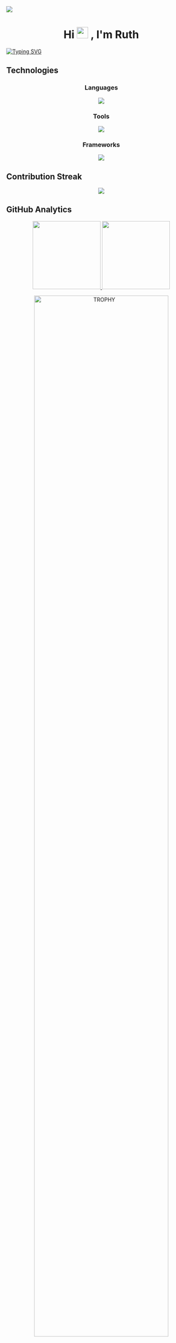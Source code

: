 <img src="https://user-images.githubusercontent.com/73097560/115834477-dbab4500-a447-11eb-908a-139a6edaec5c.gif">

<h1 align="center" ><b>Hi</b> <img src="https://thumbs.gfycat.com/PlumpGranularBrahmancow-max-1mb.gif" width="30"> <b>, I'm Ruth </b> </h1> 

<a href="https://git.io/typing-svg"><img src="https://readme-typing-svg.demolab.com?font=VT323&pause=1000&color=88F756&center=true&vCenter=true&width=1000&lines=Hello+World!;Computer+Science+Student+at+UAL;Learning+new+skills!;My+dream+is+to+make+video+games" alt="Typing SVG" /></a>
<p align="center"></p>

## Technologies

<div align="center">
  <h3>Languages</h3>
  <a href="https://skillicons.dev">
    <img src="https://skillicons.dev/icons?i=c,cpp,css,scss,html,java,js,ts,swift,md&perline=14" />
  </a>
</div>

<div align="center">
  <h3>Tools</h3>
  <a href="https://skillicons.dev">
    <img src="https://skillicons.dev/icons?i=git,github,githubactions,gitlab,jenkins,docker,figma,eclipse,visualstudio,vscode,linux,raspberrypi,postman,selenium&perline=14" />
  </a>
</div>

<div align="center">
  <h3>Frameworks</h3>
  <a href="https://skillicons.dev">
    <img src="https://skillicons.dev/icons?i=spring,express,mongodb,mysql,nodejs,angular,vue,unity,maven&perline=14" />
  </a>
</div>


## Contribution Streak

<p align="center">
  <a href="https://github.com/rk400/github-readme-streak-stats">
    <img src="https://github-readme-streak-stats.herokuapp.com?user=rk400&theme=tokyonight&hide_border=true&mode=weekly"/>
  </a>
</p>

## GitHub Analytics

<p align="center">
<a href="https://github.com/rk400">
  <img height="180em" src="https://github-readme-stats.vercel.app/api?username=rk400&show_icons=true&theme=tokyonight&hide_border=true" />
  <img height="180em" src="https://github-readme-stats.vercel.app/api/top-langs/?username=rk400&layout=donut&theme=tokyonight&hide_border=true" />
</a>
</p>

<div align=center>
  <a href="https://github.com/ryo-ma/github-profile-trophy" title="Go to Source">
      <img align="center" width=84% src="https://github-profile-trophy.vercel.app/?username=rk400&theme=tokyonight&row=1&column=7&margin-h=15&margin-w=5&no-frame=true" alt="TROPHY" />
    </a>
</div>

## Contact me!
<div align="center">
  <a href="https://www.linkedin.com/in/ruthrdez">
    <img src="https://skillicons.dev/icons?i=linkedin" />
  </a>
  <a href="https://twitter.com/rutz_idk">
    <img src="https://skillicons.dev/icons?i=twitter" />
  </a>
  <a href="https://discordapp.com/users/356879528653488138">
    <img src="https://skillicons.dev/icons?i=discord" />
  </a>
  <a href="https://www.instagram.com/rutz_idk/">
    <img src="https://skillicons.dev/icons?i=instagram" />
  </a>
</div>

</br>

<p align="center">
<a><img src="https://visitcount.itsvg.in/api?id=rk400&label=Visitors&pretty=true" alt="Visitors" /></a>
</p>

<img src="https://user-images.githubusercontent.com/73097560/115834477-dbab4500-a447-11eb-908a-139a6edaec5c.gif">
<!--
**rk400/rk400** is a ✨ _special_ ✨ repository because its `README.md` (this file) appears on your GitHub profile.

Here are some ideas to get you started:

- 🔭 I’m currently working on ...
- 🌱 I’m currently learning ...
- 👯 I’m looking to collaborate on ...
- 🤔 I’m looking for help with ...
- 💬 Ask me about ...
- 📫 How to reach me: ...
- 😄 Pronouns: ...
- ⚡ Fun fact: ...
-->
